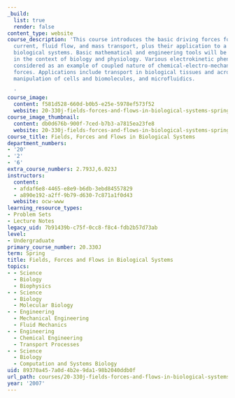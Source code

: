```yaml
---
_build:
  list: true
  render: false
content_type: website
course_description: 'This course introduces the basic driving forces for electric
  current, fluid flow, and mass transport, plus their application to a variety of
  biological systems. Basic mathematical and engineering tools will be introduced,
  in the context of biology and physiology. Various electrokinetic phenomena are also
  considered as an example of coupled nature of chemical-electro-mechanical driving
  forces. Applications include transport in biological tissues and across membranes,
  manipulation of cells and biomolecules, and microfluidics.

  '
course_image:
  content: f581d528-660d-b0b5-e25e-5978ef573f52
  website: 20-330j-fields-forces-and-flows-in-biological-systems-spring-2007
course_image_thumbnail:
  content: db0d676b-900f-7ced-b7b3-a7815ea23fe8
  website: 20-330j-fields-forces-and-flows-in-biological-systems-spring-2007
course_title: Fields, Forces and Flows in Biological Systems
department_numbers:
- '20'
- '2'
- '6'
extra_course_numbers: 2.793J,6.023J
instructors:
  content:
  - afdaf6e8-4465-e8e9-b6db-3ebd84557829
  - a890e192-a2ff-9b79-d630-7c871a1f0d43
  website: ocw-www
learning_resource_types:
- Problem Sets
- Lecture Notes
legacy_uid: 7b91439b-c75f-0cc8-f8c4-fdb2b57d73ab
level:
- Undergraduate
primary_course_number: 20.330J
term: Spring
title: Fields, Forces and Flows in Biological Systems
topics:
- - Science
  - Biology
  - Biophysics
- - Science
  - Biology
  - Molecular Biology
- - Engineering
  - Mechanical Engineering
  - Fluid Mechanics
- - Engineering
  - Chemical Engineering
  - Transport Processes
- - Science
  - Biology
  - Computation and Systems Biology
uid: 89370a45-7a0d-4b2e-9da1-98b2040ddb0f
url_path: courses/20-330j-fields-forces-and-flows-in-biological-systems-spring-2007
year: '2007'
---
```

